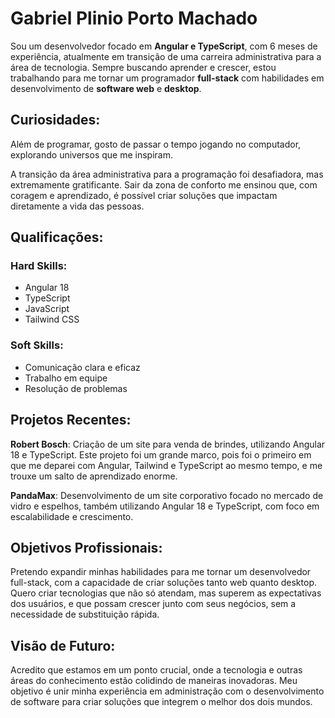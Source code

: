 <h1>Gabriel Plinio Porto Machado</h1>

<p>Sou um desenvolvedor focado em <strong>Angular e TypeScript</strong>, com 6 meses de experiência, atualmente em transição de uma carreira administrativa para a área de tecnologia. Sempre buscando aprender e crescer, estou trabalhando para me tornar um programador <strong>full-stack</strong> com habilidades em desenvolvimento de <strong>software web</strong> e <strong>desktop</strong>.</p>

<h2>Curiosidades:</h2>

<p>Além de programar, gosto de passar o tempo jogando no computador, explorando universos que me inspiram.</p>
<p>A transição da área administrativa para a programação foi desafiadora, mas extremamente gratificante. Sair da zona de conforto me ensinou que, com coragem e aprendizado, é possível criar soluções que impactam diretamente a vida das pessoas.</p>

<h2>Qualificações:</h2>

<h3>Hard Skills:</h3>
<ul>
<li>Angular 18</li>
<li>TypeScript</li>
<li>JavaScript</li>
<li>Tailwind CSS</li>
</ul>
<h3>Soft Skills:</h3>
<ul>
<li>Comunicação clara e eficaz</li>
<li>Trabalho em equipe</li>
<li>Resolução de problemas</li>
</ul>

<h2>Projetos Recentes:</h2>

<p><strong>Robert Bosch</strong>: Criação de um site para venda de brindes, utilizando Angular 18 e TypeScript. Este projeto foi um grande marco, pois foi o primeiro em que me deparei com Angular, Tailwind e TypeScript ao mesmo tempo, e me trouxe um salto de aprendizado enorme.</p>
<p><strong>PandaMax</strong>: Desenvolvimento de um site corporativo focado no mercado de vidro e espelhos, também utilizando Angular 18 e TypeScript, com foco em escalabilidade e crescimento.</p>

<h2>Objetivos Profissionais:</h2>

<p>Pretendo expandir minhas habilidades para me tornar um desenvolvedor full-stack, com a capacidade de criar soluções tanto web quanto desktop. Quero criar tecnologias que não só atendam, mas superem as expectativas dos usuários, e que possam crescer junto com seus negócios, sem a necessidade de substituição rápida.</p>

<h2>Visão de Futuro:</h2>

<p>Acredito que estamos em um ponto crucial, onde a tecnologia e outras áreas do conhecimento estão colidindo de maneiras inovadoras. Meu objetivo é unir minha experiência em administração com o desenvolvimento de software para criar soluções que integrem o melhor dos dois mundos.</p>